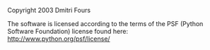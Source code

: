 Copyright 2003 Dmitri Fours

The software is licensed according to the terms of the PSF (Python Software Foundation) license found here: http://www.python.org/psf/license/